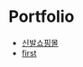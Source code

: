 # Portfolio

* [신발쇼핑몰](https://github.com/headbanging317/Shoopse)
* [first](https://github.com/headbanging317/first)
